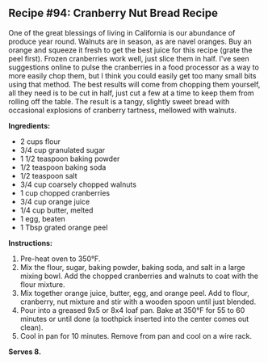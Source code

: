 ## Recipe #94: Cranberry Nut Bread Recipe

One of the great blessings of living in California is our abundance of produce year round. Walnuts are in season, as are navel oranges. Buy an orange and squeeze it fresh to get the best juice for this recipe (grate the peel first). Frozen cranberries work well, just slice them in half. I've seen suggestions online to pulse the cranberries in a food processor as a way to more easily chop them, but I think you could easily get too many small bits using that method. The best results will come from chopping them yourself, all they need is to be cut in half, just cut a few at a time to keep them from rolling off the table. The result is a tangy, slightly sweet bread with occasional explosions of cranberry tartness, mellowed with walnuts.

**Ingredients:**
- 2 cups flour
- 3/4 cup granulated sugar
- 1 1/2 teaspoon baking powder
- 1/2 teaspoon baking soda
- 1/2 teaspoon salt
- 3/4 cup coarsely chopped walnuts
- 1 cup chopped cranberries
- 3/4 cup orange juice
- 1/4 cup butter, melted
- 1 egg, beaten
- 1 Tbsp grated orange peel

**Instructions:**
1. Pre-heat oven to 350°F.
2. Mix the flour, sugar, baking powder, baking soda, and salt in a large mixing bowl. Add the chopped cranberries and walnuts to coat with the flour mixture.
3. Mix together orange juice, butter, egg, and orange peel. Add to flour, cranberry, nut mixture and stir with a wooden spoon until just blended.
4. Pour into a greased 9x5 or 8x4 loaf pan. Bake at 350°F for 55 to 60 minutes or until done (a toothpick inserted into the center comes out clean).
5. Cool in pan for 10 minutes. Remove from pan and cool on a wire rack.

**Serves 8.**